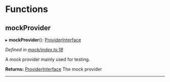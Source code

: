 

# Functions

<a id="mockprovider"></a>

##  mockProvider

▸ **mockProvider**(): [ProviderInterface](../interfaces/_types_d_.providerinterface.md)

*Defined in [mock/index.ts:18](https://github.com/polkadot-js/api/blob/3c8c4b0/packages/rpc-provider/src/mock/index.ts#L18)*

A mock provider mainly used for testing.

**Returns:** [ProviderInterface](../interfaces/_types_d_.providerinterface.md)
The mock provider

___

